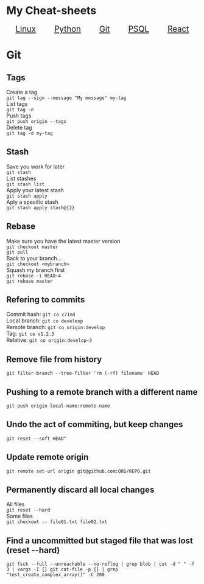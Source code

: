 # My Cheat-sheets

<style>
    a   {font-size:1.5em}
</style>
<div style='display:flex; justify-content:space-around;'>
    <a href="linux">
        Linux
    </a>
    <a href="python">
        Python
    </a>
    <a href="git">
        Git
    </a><a href="psql">
        PSQL
    </a>
    <a href="react">
        React
    </a>
</div>  

# Git

## Tags
Create a tag  
`git tag --sign --message "My message" my-tag`  
List tags  
`git tag -n`  
Push tags  
`git push origin --tags`  
Delete tag  
`git tag -d my-tag`  

## Stash
Save you work for later  
`git stash`  
List stashes  
`git stash list`  
Apply your latest stash  
`git stash apply`  
Aply a spesific stash  
`git stash apply stash@{2}`

## Rebase

Make sure you have the latest master version  
`git checkout master`  
`git pull`  
Back to your branch...  
`git checkout <mybranch>`  
Squash my branch first  
`git rebase -i HEAD~4`  
`git rebase master`

## Refering to commits

Commit hash: `git co c71nd`  
Local branch: `git co develeop`  
Remote branch: `git co origin:develop`  
Tag: `git co v1.2.3`  
Relative: `git co origin:develop~3`  

## Remove file from history

`git filter-branch --tree-filter 'rm (-rf) filename' HEAD`

## Pushing to a remote branch with a different name

`git push origin local-name:remote-name`

## Undo the act of commiting, but keep changes

`git reset --soft HEAD^`

## Update remote origin

`git remote set-url origin git@github.com:ORG/REPO.git`

## Permanently discard all local changes
All files  
`git reset --hard`  
Some files  
`git checkout -- file01.txt file02.txt`

## Find a uncommitted but staged file that was lost (reset --hard)

`git fsck --full --unreachable --no-reflog | grep blob | cut -d " " -f 3 | xargs -I {} git cat-file -p {} | grep "test_create_complex_array()" -C 200`
